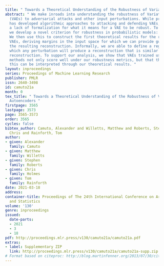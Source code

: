 ```yaml
---
title: " Towards a Theoretical Understanding of the Robustness of Variational Autoencoders "
abstract: " We make inroads into understanding the robustness of Variational Autoencoders
  (VAEs) to adversarial attacks and other input perturbations. While previous work
  has developed algorithmic approaches to attacking and defending VAEs, there remains
  a lack of formalization for what it means for a VAE to be robust. To address this,
  we develop a novel criterion for robustness in probabilistic models: $r$-robustness.
  We then use this to construct the first theoretical results for the robustness of
  VAEs, deriving margins in the input space for which we can provide guarantees about
  the resulting reconstruction. Informally, we are able to define a region within
  which any perturbation will produce a reconstruction that is similar to the original
  reconstruction. To support our analysis, we show that VAEs trained using disentangling
  methods not only score well under our robustness metrics, but that the reasons for
  this can be interpreted through our theoretical results. "
layout: inproceedings
series: Proceedings of Machine Learning Research
publisher: PMLR
issn: 2640-3498
id: camuto21a
month: 0
tex_title: " Towards a Theoretical Understanding of the Robustness of Variational
  Autoencoders "
firstpage: 3565
lastpage: 3573
page: 3565-3573
order: 3565
cycles: false
bibtex_author: Camuto, Alexander and Willetts, Matthew and Roberts, Stephen and Holmes,
  Chris and Rainforth, Tom
author:
- given: Alexander
  family: Camuto
- given: Matthew
  family: Willetts
- given: Stephen
  family: Roberts
- given: Chris
  family: Holmes
- given: Tom
  family: Rainforth
date: 2021-03-18
address:
container-title: Proceedings of The 24th International Conference on Artificial Intelligence
  and Statistics
volume: '130'
genre: inproceedings
issued:
  date-parts:
  - 2021
  - 3
  - 18
pdf: http://proceedings.mlr.press/v130/camuto21a/camuto21a.pdf
extras:
- label: Supplementary ZIP
  link: http://proceedings.mlr.press/v130/camuto21a/camuto21a-supp.zip
# Format based on citeproc: http://blog.martinfenner.org/2013/07/30/citeproc-yaml-for-bibliographies/
---
```


